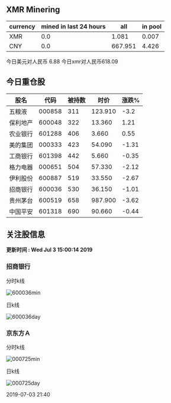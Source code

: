 ## XMR Minering

|currency|mined in last 24 hours|all|in pool|
|---|---|---|---|
|XMR|0.0|1.081|0.007|
|CNY|0.0|667.951|4.426|

今日美元对人民币 6.88	今日xmr对人民币618.09


## 今日重仓股 

|股名|代码|被持数|时价|涨跌%|
|---|---|---|---|---|
|五粮液|000858|311|123.910|-3.2|
|保利地产|600048|322|13.360|1.21|
|农业银行|601288|406|3.660|0.55|
|美的集团|000333|423|54.090|-1.31|
|工商银行|601398|442|5.660|-0.35|
|格力电器|000651|504|57.330|-2.12|
|伊利股份|600887|519|33.550|-2.67|
|招商银行|600036|530|36.150|-1.01|
|贵州茅台|600519|658|987.900|-3.62|
|中国平安|601318|690|90.660|-0.44|

## 关注股信息
**更新时间 : Wed Jul  3 15:00:14 2019**
### 招商银行 
分时k线

![600036min](http://image.sinajs.cn/newchart/min/n/sh600036.gif)

日k线

![600036day](http://image.sinajs.cn/newchart/daily/n/sh600036.gif)

### 京东方Ａ 
分时k线

![000725min](http://image.sinajs.cn/newchart/min/n/sz000725.gif)

日k线

![000725day](http://image.sinajs.cn/newchart/daily/n/sz000725.gif)

2019-07-03 21:40